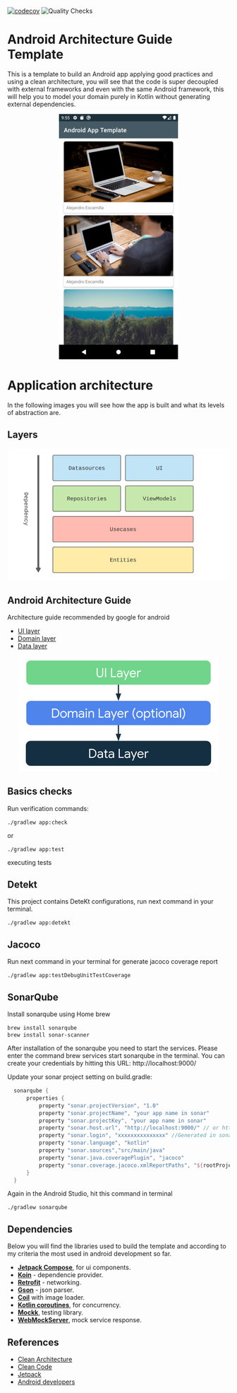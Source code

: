 [![codecov](https://codecov.io/gh/santimattius/android-architecture-guide/branch/master/graph/badge.svg?token=4KNEHBG5ZF)](https://codecov.io/gh/santimattius/android-architecture-guide) ![Quality Checks](https://github.com/santimattius/android-architecture-guide//actions/workflows/main.yml/badge.svg)

# Android Architecture Guide Template

This is a template to build an Android app applying good practices and using a clean architecture, you will see that the code is super decoupled with external frameworks and even with the same Android framework, this will help you to model your domain purely in Kotlin without generating external dependencies.

<p align="center">
  <img src="https://github.com/santimattius/android-architecture-guide/blob/master/screenshoot/android-clean-arch-capture.png?raw=true" alt="App Capture"/>
</p>


# Application architecture

In the following images you will see how the app is built and what its levels of abstraction are.

## Layers

<p align="center">
  <img width="500" src="https://github.com/santimattius/android-architecture-guide/blob/master/screenshoot/android-clean-arch-general.png?raw=true" alt="general architecture"/>
</p>

## Android Architecture Guide
Architecture guide recommended by google for android
- [UI layer](https://developer.android.com/jetpack/guide/ui-layer)
- [Domain layer](https://developer.android.com/jetpack/guide/domain-layer)
- [Data layer](https://developer.android.com/jetpack/guide/data-layer)

<p align="center">
  <img width="450" src="https://github.com/santimattius/android-architecture-guide/blob/master/screenshoot/android-architecture-guide.png?raw=true" alt="architecture layers"/>
</p>

## Basics checks
Run verification commands:
```shell
./gradlew app:check
```
or

```shell
./gradlew app:test
```
executing tests

## Detekt
This project contains DeteKt configurations, run next command in your terminal.

```shell
./gradlew app:detekt
```

## Jacoco
Run next command in your terminal for generate jacoco coverage report

```shell
./gradlew app:testDebugUnitTestCoverage
```

## SonarQube
Install sonarqube using Home brew
```shell
brew install sonarqube 
brew install sonar-scanner
```

After installation of the sonarqube you need to start the services. Please enter the command brew services start sonarqube in the terminal. You can create your credentials by hitting this URL: http://localhost:9000/

Update your sonar project setting on build.gradle:

```groovy
  sonarqube {
      properties {
          property "sonar.projectVersion", "1.0"
          property "sonar.projectName", "your app name in sonar"
          property "sonar.projectKey", "your app name in sonar"
          property "sonar.host.url", "http://localhost:9000/" // or https://sonarcloud.io/
          property "sonar.login", "xxxxxxxxxxxxxxx" //Generated in sonarqube
          property "sonar.language", "kotlin"
          property "sonar.sources","src/main/java"
          property "sonar.java.coveragePlugin", "jacoco"
          property "sonar.coverage.jacoco.xmlReportPaths", "${rootProject.projectDir}/app/build/reports/jacoco/debug/jacoco.xml"
      }
  }
```
Again in the Android Studio, hit this command in terminal

```shell
./gradlew sonarqube
```
## Dependencies

Below you will find the libraries used to build the template and according to my criteria the most used in android development so far.

- **[Jetpack Compose](https://developer.android.com/jetpack/compose)**, for ui components.
- **[Koin](https://insert-koin.io/)** - dependencie provider.
- **[Retrofit](https://square.github.io/retrofit/)** - networking.
- **[Gson](https://github.com/google/gson)** - json parser.
- **[Coil](https://coil-kt.github.io/coil/compose/)** with image loader.
- **[Kotlin coroutines](https://kotlinlang.org/docs/reference/coroutines-overview.html)**, for concurrency.
- **[Mockk](https://mockk.io/)**, testing library.
- **[WebMockServer](https://github.com/square/okhttp/tree/master/mockwebserver )**, mock service response. 


## References

 - [Clean Architecture](https://blog.cleancoder.com/uncle-bob/2012/08/13/the-clean-architecture.html)
 - [Clean Code](https://blog.cleancoder.com/)
 - [Jetpack](https://developer.android.com/jetpack?gclid=CjwKCAjw7diEBhB-EiwAskVi13xJGdb6SCxqntF3pNt6JQ4ulvEQsB9JelBK2OIG5P0cePTCcsOksBoCk1sQAvD_BwE&gclsrc=aw.ds)
 - [Android developers](https://developer.android.com/)
